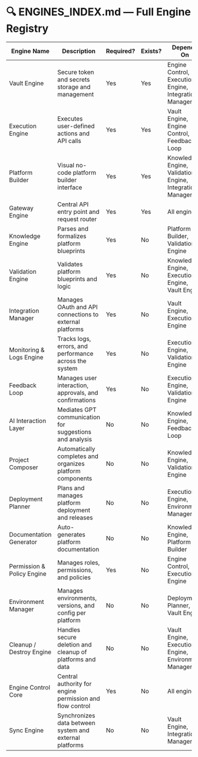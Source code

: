 # 🔍 ENGINES_INDEX.md — Full Engine Registry

| Engine Name             | Description                                                  | Required? | Exists? | Depends On                                  |
|-------------------------|--------------------------------------------------------------|-----------|---------|---------------------------------------------|
| Vault Engine            | Secure token and secrets storage and management              | Yes       | Yes     | Engine Control, Execution Engine, Integration Manager |
| Execution Engine        | Executes user-defined actions and API calls                   | Yes       | Yes     | Vault Engine, Engine Control, Feedback Loop  |
| Platform Builder        | Visual no-code platform builder interface                     | Yes       | Yes     | Knowledge Engine, Validation Engine, Integration Manager |
| Gateway Engine          | Central API entry point and request router                    | Yes       | Yes     | All engines                                  |
| Knowledge Engine        | Parses and formalizes platform blueprints                     | Yes       | No      | Platform Builder, Validation Engine          |
| Validation Engine       | Validates platform blueprints and logic                       | Yes       | No      | Knowledge Engine, Execution Engine, Vault Engine |
| Integration Manager     | Manages OAuth and API connections to external platforms      | Yes       | No      | Vault Engine, Execution Engine                |
| Monitoring & Logs Engine| Tracks logs, errors, and performance across the system       | Yes       | No      | Execution Engine, Validation Engine           |
| Feedback Loop           | Manages user interaction, approvals, and confirmations       | Yes       | No      | Execution Engine, Validation Engine           |
| AI Interaction Layer    | Mediates GPT communication for suggestions and analysis      | No        | No      | Knowledge Engine, Feedback Loop               |
| Project Composer        | Automatically completes and organizes platform components    | No        | No      | Knowledge Engine, Validation Engine           |
| Deployment Planner      | Plans and manages platform deployment and releases           | No        | No      | Execution Engine, Environment Manager         |
| Documentation Generator | Auto-generates platform documentation                         | No        | No      | Knowledge Engine, Platform Builder            |
| Permission & Policy Engine | Manages roles, permissions, and policies                     | Yes       | No      | Engine Control, Execution Engine               |
| Environment Manager     | Manages environments, versions, and config per platform      | No        | No      | Deployment Planner, Vault Engine               |
| Cleanup / Destroy Engine| Handles secure deletion and cleanup of platforms and data    | No        | No      | Vault Engine, Execution Engine, Environment Manager |
| Engine Control Core     | Central authority for engine permission and flow control     | Yes       | No      | All engines                                   |
| Sync Engine             | Synchronizes data between system and external platforms      | No        | No      | Vault Engine, Integration Manager              |
